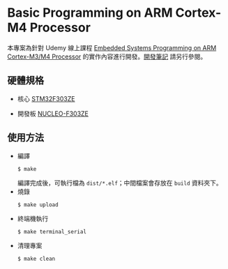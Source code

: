 # Basic Programming on ARM Cortex-M4 Processor
本專案為針對 Udemy 線上課程 [Embedded Systems Programming on ARM Cortex-M3/M4 Processor](https://www.udemy.com/course/embedded-system-programming-on-arm-cortex-m3m4/) 的實作內容進行開發。[開發筆記](https://hackmd.io/@YW0330/r1KNL4NEj/%2Fbfo7mPYWQEaxJuOYy0_JiQ) 請另行參閱。


## 硬體規格
- 核心 [STM32F303ZE](https://www.st.com/en/microcontrollers-microprocessors/stm32f303ze.html#documentation)

- 開發板 [NUCLEO-F303ZE](https://www.st.com/en/evaluation-tools/nucleo-f303ze.html#documentation)


## 使用方法
- 編譯
    ```shell
    $ make
    ```
    編譯完成後，可執行檔為 `dist/*.elf`；中間檔案會存放在 `build` 資料夾下。
- 燒錄
    ```shell
    $ make upload
    ```
- 終端機執行
    ```shell
    $ make terminal_serial
    ```
- 清理專案
    ```shell
    $ make clean
    ```